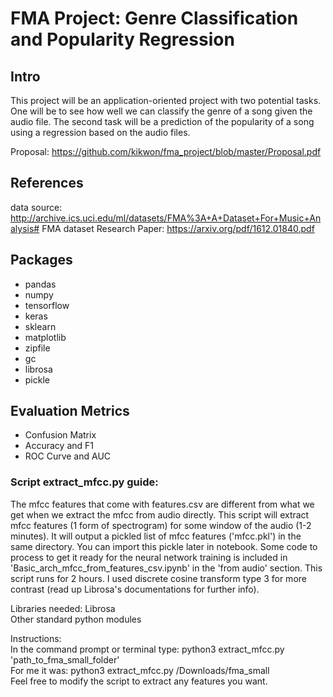 # FMA Project: Genre Classification and Popularity Regression

## Intro
This project will be an application-oriented project with two potential tasks.  One will be to see how well we can classify the genre of a song given the audio file.  The second task will be a prediction of the popularity of a song using a regression based on the audio files.

Proposal: https://github.com/kikwon/fma_project/blob/master/Proposal.pdf

## References
data source: http://archive.ics.uci.edu/ml/datasets/FMA%3A+A+Dataset+For+Music+Analysis#
FMA dataset Research Paper: https://arxiv.org/pdf/1612.01840.pdf

## Packages
* pandas
* numpy
* tensorflow
* keras
* sklearn
* matplotlib
* zipfile
* gc
* librosa
* pickle

## Evaluation Metrics
* Confusion Matrix
* Accuracy and F1
* ROC Curve and AUC

### Script extract_mfcc.py guide:  
The mfcc features that come with features.csv are different from what we get when we extract the mfcc from audio directly. This script will extract mfcc features (1 form of spectrogram) for some window of the audio (1-2 minutes). It will output a pickled list of mfcc features ('mfcc.pkl') in the same directory. You can import this pickle later in notebook. Some code to process to get it ready for the neural network training is included in 'Basic_arch_mfcc_from_features_csv.ipynb' in the 'from audio' section. This script runs for 2 hours. I used discrete cosine transform type 3 for more contrast (read up Librosa's documentations for further info).

Libraries needed:
Librosa  
Other standard python modules

Instructions:  
In the command prompt or terminal type:
python3 extract_mfcc.py 'path_to_fma_small_folder'  
For me it was: python3 extract_mfcc.py /Downloads/fma_small  
Feel free to modify the script to extract any features you want.
